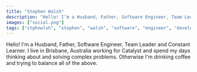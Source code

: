 ```yaml
---
title: "Stephen Walsh"
description: "Hello! I’m a Husband, Father, Software Engineer, Team Leader and Constant Learner. I live in Brisbane, Australia working for Catalyst and spend my days think..."
images: ["social.png"]
tags: ["stphnwlsh", "stephen", "walsh", "software", "engineer", "developer", "profile", "blogger"]
---
```


Hello! I'm a Husband, Father, Software Engineer, Team Leader and Constant Learner.  I live in Brisbane, Australia working for Catalyst and spend my days thinking about and solving complex problems.  Otherwise I'm drinking coffee and trying to balance all of the above.
